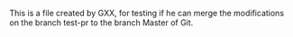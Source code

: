 This is a file created by GXX, for testing if he can merge the modifications on the branch test-pr to the branch Master of Git.

